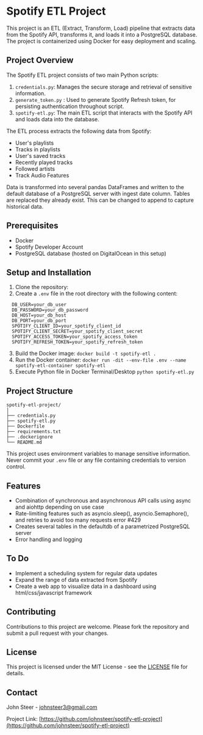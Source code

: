 # Spotify ETL Project

This project is an ETL (Extract, Transform, Load) pipeline that extracts data from the Spotify API, transforms it, and loads it into a PostgreSQL database. The project is containerized using Docker for easy deployment and scaling.

## Project Overview

The Spotify ETL project consists of two main Python scripts:

1. `credentials.py`: Manages the secure storage and retrieval of sensitive information.
2. `generate_token.py` : Used to generate Spotify Refresh token, for persisting authentication throughout script.
3. `spotify-etl.py`: The main ETL script that interacts with the Spotify API and loads data into the database.

The ETL process extracts the following data from Spotify:
- User's playlists
- Tracks in playlists
- User's saved tracks
- Recently played tracks
- Followed artists
- Track Audio Features

Data is transformed into several pandas DataFrames and written to the default database of a PostgreSQL server with ingest date column. Tables are replaced they already exist. This can be changed to append to capture historical data.
## Prerequisites

- Docker
- Spotify Developer Account
- PostgreSQL database (hosted on DigitalOcean in this setup)

## Setup and Installation

1. Clone the repository:
2. Create a `.env` file in the root directory with the following content:
```
  DB_USER=your_db_user
  DB_PASSWORD=your_db_password
  DB_HOST=your_db_host
  DB_PORT=your_db_port
  SPOTIFY_CLIENT_ID=your_spotify_client_id
  SPOTIFY_CLIENT_SECRET=your_spotify_client_secret
  SPOTIFY_ACCESS_TOKEN=your_spotify_access_token
  SPOTIFY_REFRESH_TOKEN=your_spotify_refresh_token

```
3. Build the Docker image:
`docker build -t spotify-etl .`
4. Run the Docker container:
`docker run -dit --env-file .env --name spotify-etl-container spotify-etl`
5. Execute Python file in Docker Terminal/Desktop
`python spotify-etl.py`
## Project Structure
```
spotify-etl-project/
│
├── credentials.py
├── spotify-etl.py
├── Dockerfile
├── requirements.txt
├── .dockerignore
└── README.md
```
This project uses environment variables to manage sensitive information. Never commit your `.env` file or any file containing credentials to version control.

## Features

- Combination of synchronous and asynchronous API calls using async and aiohttp depending on use case
- Rate-limiting features such as asyncio.sleep(), asyncio.Semaphore(), and retries to avoid too many requests error #429
- Creates several tables in the defaultdb of a parametrized PostgreSQL server
- Error handling and logging

## To Do
- Implement a scheduling system for regular data updates
- Expand the range of data extracted from Spotify
- Create a web app to visualize data in a dashboard using html/css/javascript framework

## Contributing

Contributions to this project are welcome. Please fork the repository and submit a pull request with your changes.

## License

This project is licensed under the MIT License - see the [LICENSE](LICENSE) file for details.

## Contact

John Steer - johnsteer3@gmail.com

Project Link: [https://github.com/johnsteer/spotify-etl-project](https://github.com/johnsteer/spotify-etl-project)



